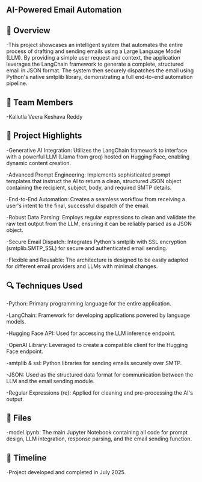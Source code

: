 ## AI-Powered Email Automation
## 📧 Overview
-This project showcases an intelligent system that automates the entire process of drafting and sending emails using a Large Language Model (LLM). By providing a simple user request and context, the application leverages the LangChain framework to generate a complete, structured email in JSON format. The system then securely dispatches the email using Python's native smtplib library, demonstrating a full end-to-end automation pipeline.

## 👥 Team Members

-Kallutla Veera Keshava Reddy

## 🧠 Project Highlights

-Generative AI Integration: Utilizes the LangChain framework to interface with a powerful LLM (Llama from groq) hosted on Hugging Face, enabling dynamic content creation.

-Advanced Prompt Engineering: Implements sophisticated prompt templates that instruct the AI to return a clean, structured JSON object containing the recipient, subject, body, and required SMTP details.

-End-to-End Automation: Creates a seamless workflow from receiving a user's intent to the final, successful dispatch of the email.

-Robust Data Parsing: Employs regular expressions to clean and validate the raw text output from the LLM, ensuring it can be reliably parsed as a JSON object.

-Secure Email Dispatch: Integrates Python's smtplib with SSL encryption (smtplib.SMTP_SSL) for secure and authenticated email sending.

-Flexible and Reusable: The architecture is designed to be easily adapted for different email providers and LLMs with minimal changes.

## 🔍 Techniques Used

-Python: Primary programming language for the entire application.

-LangChain: Framework for developing applications powered by language models.

-Hugging Face API: Used for accessing the LLM inference endpoint.

-OpenAI Library: Leveraged to create a compatible client for the Hugging Face endpoint.

-smtplib & ssl: Python libraries for sending emails securely over SMTP.

-JSON: Used as the structured data format for communication between the LLM and the email sending module.

-Regular Expressions (re): Applied for cleaning and pre-processing the AI's output.

## 📁 Files

-model.ipynb: The main Jupyter Notebook containing all code for prompt design, LLM integration, response parsing, and the email sending function.

## 📅 Timeline

-Project developed and completed in July 2025.
